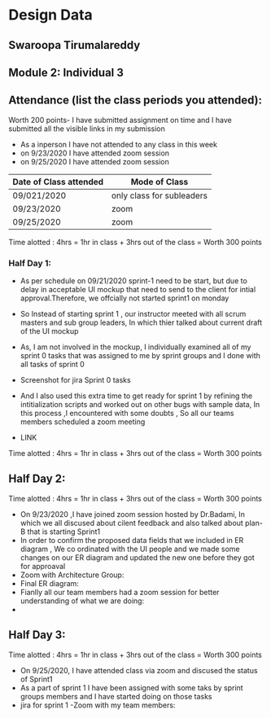 # Design Data 
## Swaroopa Tirumalareddy
## Module 2: Individual 3
## Attendance (list the class periods you attended):
Worth 200 points- I have submitted assignment on time and I have submitted all the visible links in my submission 
- As a inperson I have not attended to any class in this week 
- on 9/23/2020 I have attended zoom session
- on 9/25/2020 I have attended zoom session

| Date of Class attended | Mode of Class |
|------------------------|---------------|
| 09/021/2020 | only class for subleaders | 
| 09/23/2020 | zoom |
| 09/25/2020 | zoom | 

Time alotted : 4hrs = 1hr in class + 3hrs out of the class = Worth 300 points

### Half Day 1:
- As per schedule on 09/21/2020 sprint-1 need to be start, but due to delay in acceptable UI mockup that need to send to the client for intial approval.Therefore, we offcially not started sprint1 on monday
- So Instead of starting  sprint 1 , our instructor meeted with all scrum masters and sub group leaders, In which thier talked about current draft of the UI mockup
- As, I am not involved in the mockup, I individually examined all of my sprint 0 tasks that was assigned to me by sprint groups and I done with all tasks of sprint 0
- Screenshot for jira Sprint 0 tasks

- And I also used this extra time to  get ready for sprint 1 by refining the intitialization scripts and worked out on other bugs with sample data, In this process ,I encountered with some doubts , So all our teams members scheduled a zoom meeting
- LINK



Time alotted : 4hrs = 1hr in class + 3hrs out of the class = Worth 300 points

## Half Day 2:
Time alotted : 4hrs = 1hr in class + 3hrs out of the class = Worth 300 points

 - On 9/23/2020 ,I have joined zoom session hosted by Dr.Badami, In which we all discused about cilent feedback and also talked about plan-B that is starting Sprint1 
 - In order to confirm the proposed data fields that we included in ER diagram , We co ordinated with the UI people and we made some changes on our ER diagram and updated the new one before they got for approaval 
 - Zoom with Architecture Group:
 - Final ER diagram:
 - Fianlly all our team members had a zoom session for better understanding of what we are doing:
 - 



## Half Day 3:
Time alotted : 4hrs = 1hr in class + 3hrs out of the class = Worth 300 points
- On 9/25/2020, I have attended class via zoom and discused the status of Sprint1 
- As a part of sprint 1 I have been assigned with some taks by sprint groups members and I have started doing on those tasks
- jira for sprint 1 
-Zoom with my team members:



